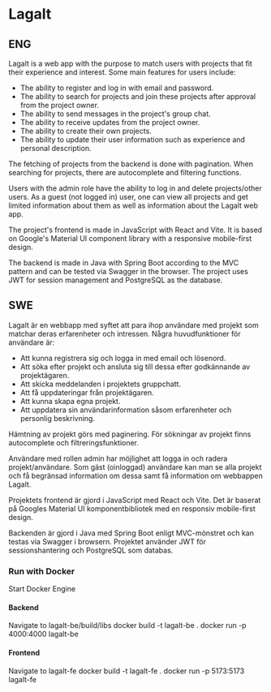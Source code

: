 # Lagalt

## ENG

Lagalt is a web app with the purpose to match users with projects that fit their experience and interest. Some main features for users include:

- The ability to register and log in with email and password.
- The ability to search for projects and join these projects after approval from the project owner.
- The ability to send messages in the project's group chat.
- The ability to receive updates from the project owner.
- The ability to create their own projects.
- The ability to update their user information such as experience and personal description.

The fetching of projects from the backend is done with pagination. When searching for projects, there are autocomplete and filtering functions. 

Users with the admin role have the ability to log in and delete projects/other users. As a guest (not logged in) user, one can view all projects and get limited information about them as well as information about the Lagalt web app.

The project's frontend is made in JavaScript with React and Vite. It is based on Google's Material UI component library with a responsive mobile-first design.

The backend is made in Java with Spring Boot according to the MVC pattern and can be tested via Swagger in the browser. The project uses JWT for session management and PostgreSQL as the database.

## SWE

Lagalt är en webbapp med syftet att para ihop användare med projekt som matchar deras erfarenheter och intressen. Några huvudfunktioner för användare är:

- Att kunna registrera sig och logga in med email och lösenord.
- Att söka efter projekt och ansluta sig till dessa efter godkännande av projektägaren.
- Att skicka meddelanden i projektets gruppchatt.
- Att få uppdateringar från projektägaren.
- Att kunna skapa egna projekt.
- Att uppdatera sin användarinformation såsom erfarenheter och personlig beskrivning.

Hämtning av projekt görs med paginering. För sökningar av projekt finns autocomplete och filtreringsfunktioner. 

Användare med rollen admin har möjlighet att logga in och radera projekt/användare. Som gäst (oinloggad) användare kan man se alla projekt och få begränsad information om dessa samt få information om webbappen Lagalt.

Projektets frontend är gjord i JavaScript med React och Vite. Det är baserat på Googles Material UI komponentbibliotek med en responsiv mobile-first design.

Backenden är gjord i Java med Spring Boot enligt MVC-mönstret och kan testas via Swagger i browsern. Projektet använder JWT för sessionshantering och PostgreSQL som databas.


### Run with Docker
Start Docker Engine
#### Backend
Navigate to lagalt-be/build/libs
docker build -t lagalt-be .
docker run -p 4000:4000 lagalt-be
#### Frontend
Navigate to lagalt-fe
docker build -t lagalt-fe .
docker run -p 5173:5173 lagalt-fe
